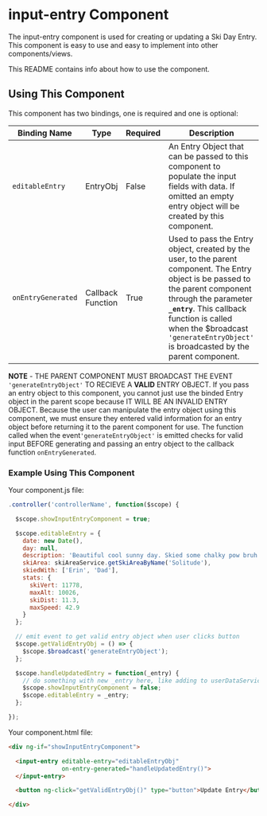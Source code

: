 # input-entry Component

The input-entry component is used for creating or updating a Ski Day Entry. This component is easy to use and easy to implement into other components/views.

This README contains info about how to use the component.

## Using This Component

This component has two bindings, one is required and one is optional:

| Binding Name | Type | Required | Description |
| ------------ | ---- | -------- | ----------- |
| `editableEntry` | EntryObj | False | An Entry Object that can be passed to this component to populate the input fields with data. If omitted an empty entry object will be created by this component. |
| `onEntryGenerated` | Callback Function | True | Used to pass the Entry object, created by the user, to the parent component. The Entry object is be passed to the parent component through the parameter **`_entry`**. This callback function is called when the $broadcast `'generateEntryObject'` is broadcasted by the parent component. |

**NOTE** - THE PARENT COMPONENT MUST BROADCAST THE EVENT `'generateEntryObject'` TO RECIEVE A **VALID** ENTRY OBJECT. If you pass an entry object to this component, you cannot just use the binded Entry object in the parent scope because IT WILL BE AN INVALID ENTRY OBJECT. Because the user can manipulate the entry object using this component, we must ensure they entered valid information for an entry object before returning it to the parent component for use. The function called when the event`'generateEntryObject'` is emitted checks for valid input BEFORE generating and passing an entry object to the callback function `onEntryGenerated`.

### Example Using This Component

Your component.js file:

```javascript
.controller('controllerName', function($scope) {

  $scope.showInputEntryComponent = true;

  $scope.editableEntry = {
    date: new Date(),
    day: null,
    description: 'Beautiful cool sunny day. Skied some chalky pow bruh!',
    skiArea: skiAreaService.getSkiAreaByName('Solitude'),
    skiedWith: ['Erin', 'Dad'],
    stats: {
      skiVert: 11778,
      maxAlt: 10026,
      skiDist: 11.3,
      maxSpeed: 42.9
    }
  };

  // emit event to get valid entry object when user clicks button
  $scope.getValidEntryObj = () => {
    $scope.$broadcast('generateEntryObject');
  };

  $scope.handleUpdatedEntry = function(_entry) {
    // do something with new _entry here, like adding to userDataService
    $scope.showInputEntryComponent = false;
    $scope.editableEntry = _entry;
  };

});
```

Your component.html file:

```html
<div ng-if="showInputEntryComponent">

  <input-entry editable-entry="editableEntryObj"
               on-entry-generated="handleUpdatedEntry()">
  </input-entry>

  <button ng-click="getValidEntryObj()" type="button">Update Entry</button>

</div>
```